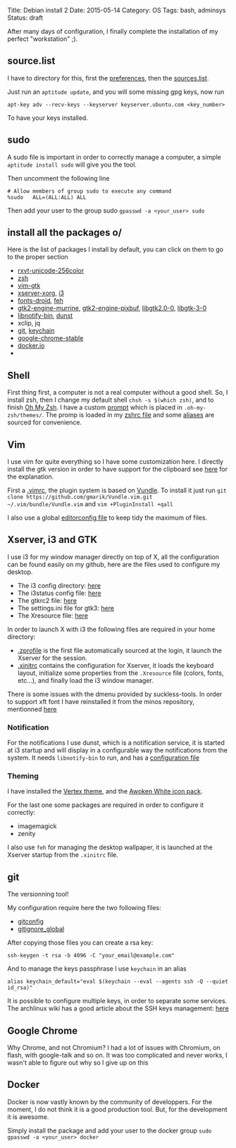 Title: Debian install 2
Date: 2015-05-14
Category: OS
Tags: bash, adminsys
Status: draft

After many days of configuration, I finally complete the installation of my
perfect "workstation" ;).


## source.list
I have to directory for this, first the
[preferences](https://github.com/IxDay/config_files/tree/new_conf/preferences.d),
then the
[sources.list](https://github.com/IxDay/config_files/tree/new_conf/source.list.d).

Just run an `aptitude update`, and you will some missing gpg keys, now run
```
apt-key adv --recv-keys --keyserver keyserver.ubuntu.com <key_number>
```
To have your keys installed.


## sudo

A sudo file is important in order to correctly manage a computer, a simple
`aptitude install sudo` will give you the tool.

Then uncomment the following line
```
# Allow members of group sudo to execute any command
%sudo   ALL=(ALL:ALL) ALL

```

Then add your user to the group sudo `gpasswd -a <your_user> sudo`


## install all the packages o/

Here is the list of packages I install by default, you can click on them to go
to the proper section
* [rxvt-unicode-256color](#shell)
* [zsh](#shell)
* [vim-gtk](#vim)
* [xserver-xorg](#xserver-i3-gtk), [i3](#xserver-i3-gtk)
* [fonts-droid](#xserver-i3-gtk), [feh](#theming)
* [gtk2-engine-murrine](#xserver-i3-gtk),
[gtk2-engine-pixbuf](#xserver-i3-gtk), [libgtk2.0-0](#xserver-i3-gtk),
[libgtk-3-0](#xserver-i3-gtk)
* [libnotify-bin](#notifications), [dunst](#notifications)
* xclip, jq
* [git](#git), [keychain](#git)
* [google-chrome-stable](#google-chrome)
* [docker.io](#docker)
*


## <a name="shell"></a> Shell

First thing first, a computer is not a real computer without a good shell.
So, I install zsh, then I change my default shell `chsh -s $(which zsh)`, and
to finish [Oh My Zsh](rxvt-unicode-256color). I have a custom
[prompt](https://github.com/IxDay/config_files/blob/new_conf/max.zsh-theme)
which is placed in `.oh-my-zsh/themes/`. The promp is loaded in my
[zshrc file](https://github.com/IxDay/config_files/blob/new_conf/zshrc)
and some [aliases](https://github.com/IxDay/config_files/blob/new_conf/zshrc)
are sourced for convenience.


## <a name="vim"></a> Vim

I use vim for quite everything so I have some customization here.
I directly install the gtk version in order to have support for the clipboard
see [here](http://stackoverflow.com/questions/11489428/how-to-make-vim-paste-from-and-copy-to-systems-clipboard)
for the explanation.

First a [.vimrc](https://github.com/IxDay/config_files/blob/new_conf/vimrc),
the plugin system is based on
[Vundle](https://github.com/gmarik/Vundle.vim). To install it just run
`git clone https://github.com/gmarik/Vundle.vim.git ~/.vim/bundle/Vundle.vim`
and `vim +PluginInstall +qall`

I also use a global [editorconfig file](https://github.com/IxDay/config_files/blob/new_conf/editorconfig)
to keep tidy the maximum of files.


## <a name="xserver-i3-gtk"></a> Xserver, i3 and GTK

I use i3 for my window manager directly on top of X, all the configuration can
be found easily on my github, here are the files used to configure my desktop.
* The i3 config directory: [here](https://github.com/IxDay/config_files/tree/new_conf/i3)
* The i3status config file: [here](https://github.com/IxDay/config_files/blob/new_conf/i3status.conf)
* The gtkrc2 file: [here](https://github.com/IxDay/config_files/blob/new_conf/gtkrc-2.0)
* The settings.ini file for gtk3: [here](https://github.com/IxDay/config_files/blob/new_conf/gtkrc-2.0)
* The Xresource file: [here](https://github.com/IxDay/config_files/blob/new_conf/Xresources)

In order to launch X with i3 the following files are required in your home
directory:
* [.zprofile](https://github.com/IxDay/config_files/blob/new_conf/zprofile) is
the first file automatically sourced at the login, it launch the Xserver for
the session.
* [.xinitrc](https://github.com/IxDay/config_files/blob/new_conf/xinitrc)
contains the configuration for Xserver, it loads the keyboard layout,
initialize some properties from the `.Xresource` file (colors, fonts, etc...),
and finally load the i3 window manager.

There is some issues with the dmenu provided by suckless-tools.
In order to support xft font I have reinstalled it from the minos repository,
mentionned [here](https://wiki.archlinux.org/index.php/Dmenu#Fonts)


### <a name="notification"></a>Notification

For the notifications I use dunst, which is a notification service, it is
started at i3 startup and will display in a configurable way the notifications
from the system. It needs `libnotify-bin` to run, and has a
[configuration file](https://github.com/IxDay/config_files/blob/new_conf/dunstrc)


### <a name="theming"></a>Theming
I have installed the [Vertex theme](https://github.com/horst3180/Vertex-theme),
and the [Awoken White icon pack](https://github.com/IxDay/config_files/blob/new_conf/AwOken-2.5.zip).

For the last one some packages are required in order to configure it correctly:
* imagemagick
* zenity

I also use `feh` for managing the desktop wallpaper, it is launched at the
Xserver startup from the `.xinitrc` file.


## <a name="git"></a>git
The versionning tool!

My configuration require here the two following files:
* [gitconfig](https://github.com/IxDay/config_files/blob/new_conf/gitconfig)
* [gitignore_global](https://github.com/IxDay/config_files/blob/new_conf/gitconfig)

After copying those files you can create a rsa key:
```
ssh-keygen -t rsa -b 4096 -C "your_email@example.com"
```

And to manage the keys passphrase I use `keychain` in an alias
```
alias keychain_default="eval $(keychain --eval --agents ssh -Q --quiet id_rsa)"
```
It is possible to configure multiple keys, in order to separate some services.
The archlinux wiki has a good article about the SSH keys management:
[here](https://wiki.archlinux.org/index.php/SSH_keys)


## <a name="google-chrome"></a>Google Chrome

Why Chrome, and not Chromium? I had a lot of issues with Chromium, on flash,
with google-talk and so on. It was too complicated and never works,
I wasn't able to figure out why so I give up on this


## <a name="docker"></a>Docker
Docker is now vastly known by the community of developpers. For the moment,
I do not think it is a good production tool. But, for the development it is
awesome.

Simply install the package and add your user to the docker group
`sudo gpasswd -a <your_user> docker`


